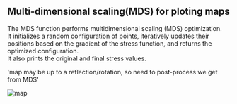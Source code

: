 ## Multi-dimensional scaling(MDS) for ploting maps

  The MDS function performs multidimensional scaling (MDS) optimization.<br> 
  It initializes a random configuration of points, iteratively updates their positions based on the gradient of the stress function, 
  and returns the optimized configuration. <br>
  It also prints the original and final stress values.<br>

'map may be up to a reflection/rotation, so need to post-process we get from MDS'

![map](https://github.com/im-Shree/MDS-PlottingMaps/assets/90651908/2a4c67b4-f1a0-43a0-8daf-8b0b51262c28)
